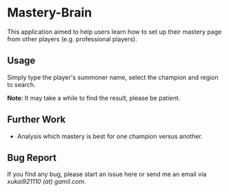 # Mastery-Brain

This application aimed to help users learn how to set up their mastery page from other players (e.g. professional players).

## Usage

Simply type the player's summoner name, select the champion and region to search.

**Note**: It may take a while to find the result, please be patient.

## Further Work

- Analysis which mastery is best for one champion versus another.

## Bug Report

If you find any bug, please start an issue here or send me an email via _xukai921110 (at) gamil.com_.